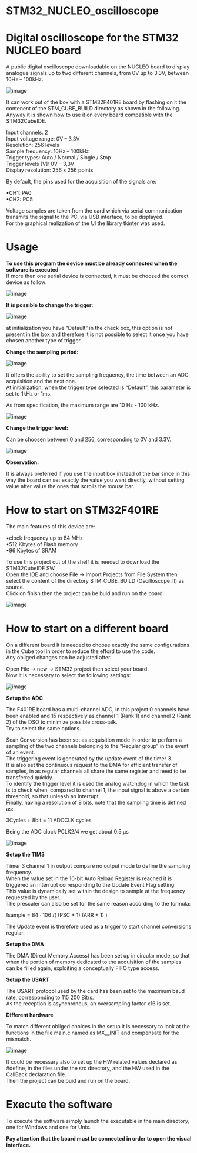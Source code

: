 # STM32_NUCLEO_oscilloscope
<h1>Digital oscilloscope for the STM32 NUCLEO board </h1>
A public digital oscilloscope downloadable on the NUCLEO board to display analogue signals up to two different channels, from 0V up to 3.3V, between 10Hz – 100kHz.    
  
![image](https://user-images.githubusercontent.com/70527145/171265138-6017b8e3-859c-4ee2-a4b3-175d239ae375.png)  

It can work out of the box with a STM32F401RE board by flashing on it the contenent of the STM_CUBE_BUILD directory as shown in the following.
Anyway it is shown how to use it on every board compatible with the STM32CubeIDE.     
  
Input channels: 2  
Input voltage range: 0V – 3,3V  
Resolution: 256 levels  
Sample frequency: 10Hz – 100kHz  
Trigger types:  Auto / Normal / Single / Stop  
Trigger levels [V]: 0V – 3,3V  
Display resolution: 256 x 256 points  
  
By default, the pins used for the acquisition of the signals are:  

•CH1: PA0  
•CH2: PC5  
  
Voltage samples are taken from the card which via serial communication transmits the signal to the PC, via USB interface, to be displayed.  
For the graphical realization of the UI the library tkinter was used.  

 # Usage 

<b>To use this program the device must be already connected when the software is executed</b>  
If more then one serial device is connected, it must be choosed the correct device as follow:  
  
  ![image](https://user-images.githubusercontent.com/70527145/171265232-27fc5021-3b96-44ba-85f3-7ddcd289d479.png)  

<b>It is possible to change the trigger:</b>  
  
  ![image](https://user-images.githubusercontent.com/70527145/171265569-4a06f03d-b304-42dc-801d-76c1abb372f9.png)  

at initialization you have “Default” in the check box, this option is not present in the box and therefore it is not possible to select it once you have chosen another type of trigger.  
  
<b>Change the sampling period:</b>  
  
  ![image](https://user-images.githubusercontent.com/70527145/171266086-ea92a683-5403-43f2-8a8d-3937349f8bd8.png)  

It offers the ability to set the sampling frequency, the time between an ADC acquisition and the next one.  
At initialization, when the trigger type selected is “Default”, this parameter is set to 1kHz or 1ms.  

As from specification, the maximum range are 10 Hz - 100 kHz.  
  
  ![image](https://user-images.githubusercontent.com/70527145/171266747-31054d7a-1a31-4df5-910c-a6216c405b03.png)  
  
<b>Change the trigger level:</b>   
  
Can be choosen between 0 and 256, corresponding to 0V and 3.3V.  
  
![image](https://user-images.githubusercontent.com/70527145/171266904-0e0dd5ab-f6ff-4ec9-9b07-ec46bda2c43b.png)  

 <b>Observation:</b>  
  
 It is always preferred if you use the input box instead of the bar since in this way the board can set exactly the value you want directly, without setting value after value the ones that scrolls the mouse bar. 


# How to start on STM32F401RE

The main features of this device are:  
  
•clock frequency up to 84 MHz  
•512 Kbytes of Flash memory  
•96 Kbytes of SRAM  
  
To use this project out of the shelf it is needed to download the STM32CubeIDE SW.  
Open the IDE and choose File -> Import Projects from File System then select the content of the directory STM_CUBE_BUILD (Oscilloscope_II) as source.  
Click on finish then the project can be buid and run on the board.  
  
![image](https://user-images.githubusercontent.com/70527145/171236459-c89cbb28-1d52-494b-83bd-f8f7f2141326.png)
  
# How to start on a different board
  
On a different board It is needed to choose exactly the same configurations in the Cube tool in order to reduce the efford to use the code.  
Any obliged changes can be adjusted after.  
  
Open File -> new -> STM32 project then select your board.  
Now it is necessary to select the following settings:  
  
![image](https://user-images.githubusercontent.com/70527145/171239602-209dd337-ee8f-4ce5-b635-1014da6b2b3a.png)
  
<b>Setup the ADC</b>    
  
The F401RE board has a multi-channel ADC, in this project 0 channels have been enabled and 15 respectively as channel 1 (Rank 1) and channel 2 (Rank 2) of the DSO to minimize possible cross-talk.    
Try to select the same options.    

Scan Conversion has been set as acquisition mode in order to perform a sampling of the two channels belonging to the “Regular group” in the event of an event.  
The triggering event is generated by the update event of the timer 3.  
It is also set the continuous request to the DMA for efficient transfer of samples, in as regular channels all share the same register and need to be transferred quickly.  
To identify the trigger level it is used the analog watchdog in which the task is to check when, compared to channel 1, the input signal is above a certain threshold, so that unleash an interrupt.  
Finally, having a resolution of 8 bits, note that the sampling time is defined as:  
  
3Cycles + 8bit = 11 ADCCLK cycles  
   
Being the ADC clock PCLK2/4 we get about 0.5 μs  

![image](https://user-images.githubusercontent.com/70527145/171252393-a2460c04-fff1-45df-87c9-21dbe4c8552c.png)  

<b>Setup the TIM3</b>  

Timer 3 channel 1 in output compare no output mode to define the sampling frequency.  
When the value set in the 16-bit Auto Reload Register is reached it is triggered an interrupt corresponding to the Update Event Flag setting.  
This value is dynamically set within the design to sample at the frequency requested by the user.  
The prescaler can also be set for the same reason according to the formula:  

fsample = 84 ∙ 106 /( (PSC + 1) (ARR + 1) )   

The Update event is therefore used as a trigger to start channel conversions regular.  

<b>Setup the DMA</b>  

The DMA (Direct Memory Access) has been set up in circular mode, so that when the portion of memory dedicated to the acquisition of the samples can be filled again, exploiting a conceptually FIFO type access.  

<b>Setup the USART</b>  

The USART protocol used by the card has been set to the maximum baud rate, corresponding to 115 200 Bit/s.  
As the reception is asynchronous, an oversampling factor x16 is set.  

<b>Different hardware</b>  

To match different obliged choices in the setup it is necessary to look at the functions in the file main.c named as MX_<component>_INIT and compensate for the mismatch.  
  
![image](https://user-images.githubusercontent.com/70527145/171252992-23d452b6-916d-484f-a684-4d21f23e2f8b.png)  
  
It could be necessary also to set up the HW related values declared as #define, in the files under the src directory, and the HW used in the CallBack declaration file.  
Then the project can be buid and run on the board.  
  
# Execute the software  

To execute the software simply launch the executable in the main directory, one for Windows and one for Unix.  
  
<b>Pay attention that the board must be connected in order to open the visual interface.</b>

 
